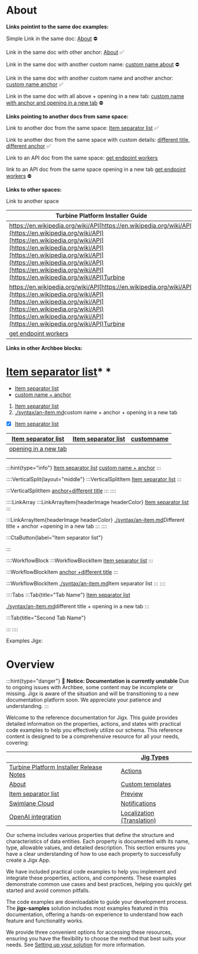 # About

**Links pointint to the same doc examples:**

Simple Link in the same doc: [About]() ⛔

Link in the same doc with other anchor: [About](./#-) ✅

Link in the same doc with another custom name: [custom name about]() ⛔

Link in the same doc with another custom name and another anchor: [custom name anchor](./#-) ✅

Link in the same doc with all above + opening in a new tab: <a href="./#-" target="_blank">custom name with anchor and opening in a new tab</a> ⛔

**Links pointing to another docs from same space:**

Link to another doc from the same space: [Item separator list](./syntax/an-item.md)  ✅

Link to another doc from the same space with custom details: [different title, different anchor](./syntax/an-item.md) ✅

Link to an API doc from the same space: [get endpoint workers]()

link to an API doc from the same space opening in a new tab <a href target="_blank">get endpoint workers</a>      ⛔

**Links to other spaces:**

Link to another space&#x20;

| Turbine Platform Installer Guide                                                                                                                                                                                                                                                                                                                                                                  |   |   |
| ------------------------------------------------------------------------------------------------------------------------------------------------------------------------------------------------------------------------------------------------------------------------------------------------------------------------------------------------------------------------------------------------- | - | - |
| <a href="https://en.wikipedia.org/wiki/API" target="_blank">https\://en.wikipedia.org/wiki/API</a>[https://en.wikipedia.org/wiki/API](https://en.wikipedia.org/wiki/API)[https://en.wikipedia.org/wiki/API](https://en.wikipedia.org/wiki/API)[https://en.wikipedia.org/wiki/API](https://en.wikipedia.org/wiki/API)[https://en.wikipedia.org/wiki/API](https://en.wikipedia.org/wiki/API)Turbine |   |   |
| <a href="https://en.wikipedia.org/wiki/API" target="_blank">https\://en.wikipedia.org/wiki/API</a>[https://en.wikipedia.org/wiki/API](https://en.wikipedia.org/wiki/API)[https://en.wikipedia.org/wiki/API](https://en.wikipedia.org/wiki/API)[https://en.wikipedia.org/wiki/API](https://en.wikipedia.org/wiki/API)Turbine                                                                       |   |   |
| [get endpoint workers]()                                                                                                                                                                                                                                                                                                                                                                          |   |   |

**Links in other Archbee blocks:**

# [Item separator list](./syntax/an-item.md)\* \*

- [Item separator list](./syntax/an-item.md)&#x20;
- [custom name + anchor](./syntax/an-item.md)&#x20;

1. [Item separator list](./syntax/an-item.md)&#x20;
2. [./syntax/an-item.md](./syntax/an-item.md)custom name + anchor + opening in a new tab&#x20;

- [x] [Item separator list](./syntax/an-item.md)&#x20;

| [Item separator list](./syntax/an-item.md)  | [Item separator list](./syntax/an-item.md) | [customname](./syntax/an-item.md) |
| ------------------------------------------- | ------------------------------------------ | --------------------------------- |
| [opening in a new tab](./syntax/an-item.md) |                                            |                                   |
|                                             |                                            |                                   |
|                                             |                                            |                                   |

:::hint{type="info"}
[Item separator list](./syntax/an-item.md)  [custom name + anchor](./syntax/an-item.md)&#x20;
:::

::::VerticalSplit{layout="middle"}
:::VerticalSplitItem
[Item separator list](./syntax/an-item.md)&#x20;
:::

:::VerticalSplitItem
[anchor+different title](./syntax/an-item.md)&#x20;
:::
::::

::::LinkArray
:::LinkArrayItem{headerImage headerColor}
[Item separator list](./syntax/an-item.md)&#x20;
:::

:::LinkArrayItem{headerImage headerColor}
[./syntax/an-item.md](./syntax/an-item.md)Different title + anchor +opening in a new tab&#x20;
:::
::::

:::CtaButton{label="Item separator list"}

:::

::::WorkflowBlock
:::WorkflowBlockItem
[Item separator list](./syntax/an-item.md)&#x20;
:::

:::WorkflowBlockItem
[anchor +different title](./syntax/an-item.md)&#x20;
:::

:::WorkflowBlockItem
[./syntax/an-item.md](./syntax/an-item.md)Item separator list&#x20;
:::
::::

::::Tabs
:::Tab{title="Tab Name"}
[Item separator list](./syntax/an-item.md)&#x20;

[./syntax/an-item.md](./syntax/an-item.md)different title + opening in a new tab&#x20;
:::

:::Tab{title="Second Tab Name"}

:::
::::

Examples Jigx:

# Overview

:::hint{type="danger"}
🚧 **Notice: Documentation is currently unstable**
&#x20;Due to ongoing issues with Archbee, some content may be incomplete or missing. Jigx is aware of the situation and will be transitioning to a new documentation platform soon. We appreciate your patience and understanding.
:::

Welcome to the reference documentation for Jigx. This guide provides detailed information on the properties, actions, and states with practical code examples to help you effectively utilize our schema. This reference content is designed to be a comprehensive resource for all your needs, covering:

|                                              | [Jig Types]()                  |
| -------------------------------------------- | ------------------------------ |
| [Turbine Platform Installer Release Notes]() | [Actions]()                    |
| [About]()                                    | [Custom templates]()           |
| [Item separator list](./syntax/an-item.md)   | [Preview]()                    |
| [Swimlane Cloud]()                           | [Notifications]()              |
| [OpenAI integration]()                       | [Localization (Translation)]() |

Our schema includes various properties that define the structure and characteristics of data entities. Each property is documented with its name, type, allowable values, and detailed description. This section ensures you have a clear understanding of how to use each property to successfully create a Jigx App.

We have included practical code examples to help you implement and integrate these properties, actions, and components. These examples demonstrate common use cases and best practices, helping you quickly get started and avoid common pitfalls.

The code examples are downloadable to guide your development process. The **jigx-samples** solution includes most examples featured in this documentation, offering a hands-on experience to understand how each feature and functionality works.

We provide three convenient options for accessing these resources, ensuring you have the flexibility to choose the method that best suits your needs. See [Setting up your solution]() for more information.
